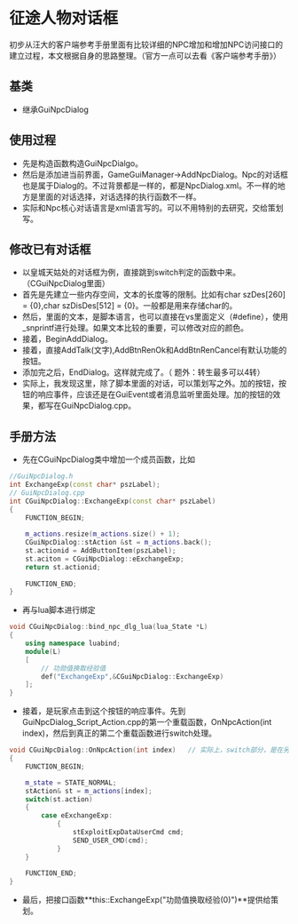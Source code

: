 # 征途人物对话框
初步从汪大的客户端参考手册里面有比较详细的NPC增加和增加NPC访问接口的建立过程，本文根据自身的思路整理。（官方一点可以去看《客户端参考手册》）

## 基类
- 继承GuiNpcDialog

## 使用过程
- 先是构造函数构造GuiNpcDialgo。
- 然后是添加进当前界面，GameGuiManager->AddNpcDialog。Npc的对话框也是属于Dialog的。不过背景都是一样的，都是NpcDialog.xml。不一样的地方是里面的对话选择，对话选择的执行函数不一样。
- 实际和Npc核心对话语言是xml语言写的。可以不用特别的去研究，交给策划写。

## 修改已有对话框
- 以皇城天姑处的对话框为例，直接跳到switch判定的函数中来。（CGuiNpcDialog里面）
- 首先是先建立一些内存空间，文本的长度等的限制。比如有char szDes[260] = {0},char szDisDes[512] = {0}。一般都是用来存储char的。
- 然后，里面的文本，是脚本语言，也可以直接在vs里面定义（#define），使用_snprintf进行处理。如果文本比较的重要，可以修改对应的颜色。
- 接着，BeginAddDialog。
- 接着，直接AddTalk(文字),AddBtnRenOk和AddBtnRenCancel有默认功能的按钮。
- 添加完之后，EndDialog。这样就完成了。（ 题外：转生最多可以4转）
- 实际上，我发现这里，除了脚本里面的对话，可以策划写之外。加的按钮，按钮的响应事件，应该还是在GuiEvent或者消息监听里面处理。加的按钮的效果，都写在GuiNpcDialog.cpp。

## 手册方法
- 先在CGuiNpcDialog类中增加一个成员函数，比如
```C++
//GuiNpcDialog.h
int ExchangeExp(const char* pszLabel);
// GuiNpcDialog.cpp
int CGuiNpcDialog::ExchangeExp(const char* pszLabel)
{
    FUNCTION_BEGIN;
    
    m_actions.resize(m_actions.size() + 1);
    CGuiNpcDialog::stAction &st = m_actions.back();
    st.actionid = AddButtonItem(pszLabel);
    st.aciton = CGuiNpcDialog::eExchangeExp;
    return st.actionid;
    
    FUNCTION_END;
}
```
- 再与lua脚本进行绑定
```C++
void CGuiNpcDialog::bind_npc_dlg_lua(lua_State *L)
{
    using namespace luabind;
    module(L)
    [
        // 功勋值换取经验值
        def("ExchangeExp",&CGuiNpcDialog::ExchangeExp)    
    ];
}
```
- 接着，是玩家点击到这个按钮的响应事件。先到GuiNpcDialog_Script_Action.cpp的第一个重载函数，OnNpcAction(int index)，然后到真正的第二个重载函数进行switch处理。
```C++
void CGuiNpcDialog::OnNpcAction(int index)   // 实际上，switch部分，是在另一个函数里面执行的，这里写在一起，方便理解，代码清晰。
{   
    FUNCTION_BEGIN;

    m_state = STATE_NORMAL;
    stAction& st = m_actions[index];
    switch(st.action)
    {
        case eExchangeExp:
            {
                stExploitExpDataUserCmd cmd;
                SEND_USER_CMD(cmd);
            }
    }    
    
    FUNCTION_END;
}
```
- 最后，把接口函数**this::ExchangeExp("功勋值换取经验(0)")**提供给策划。